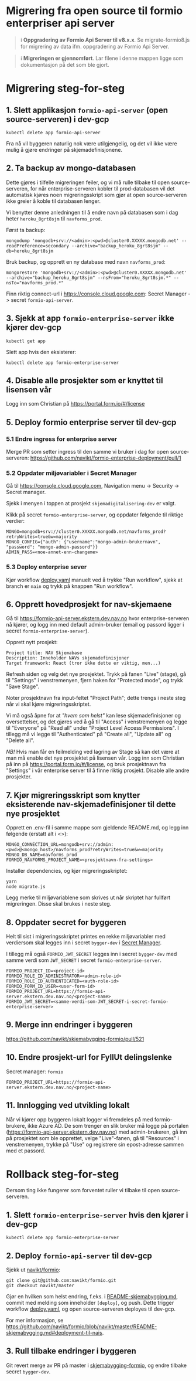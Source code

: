 # Migrering fra open source til formio enterpriser api server

> :information_source: **Oppgradering av Formio Api Server til v8.x.x**. Se migrate-formio8.js for migrering av data ifm. oppgradering av Formio Api Server.

> :information_source: **Migreringen er gjennomført**. Lar filene i denne mappen ligge som dokumentasjon på det som ble gjort.

# Migrering steg-for-steg

## 1. Slett applikasjon `formio-api-server` (open source-serveren) i dev-gcp

    kubectl delete app formio-api-server

Fra nå vil byggeren naturlig nok være utilgjengelig, og det vil ikke være mulig å gjøre endringer
på skjemadefinisjonene.

## 2. Ta backup av mongo-databasen

Dette gjøres i tilfelle migreringen feiler, og vi må rulle tilbake til open source-serveren, for når
enterprise-serveren kobler til prod-databasen vil det automatisk kjøres noen migreringsskript som gjør at 
open source-serveren ikke greier å koble til databasen lenger.

Vi benytter denne anledningen til å endre navn på databasen som i dag heter `heroku_8grt8sjm` til `navforms_prod`.

Først ta backup:

    mongodump 'mongodb+srv://<admin>:<pwd>@cluster0.XXXXX.mongodb.net' --readPreference=secondary --archive="backup_heroku_8grt8sjm" --db=heroku_8grt8sjm

Bruk backup, og opprett en ny database med navn `navforms_prod`:

    mongorestore 'mongodb+srv://<admin>:<pwd>@cluster0.XXXXX.mongodb.net' --archive="backup_heroku_8grt8sjm" --nsFrom="heroku_8grt8sjm.*" --nsTo="navforms_prod.*"

Finn riktig connect-url i https://console.cloud.google.com: Secret Manager -> secret `formio-api-server`.

## 3. Sjekk at app `formio-enterprise-server` ikke kjører dev-gcp

    kubectl get app

Slett app hvis den eksisterer:

    kubectl delete app formio-enterprise-server

## 4. Disable alle prosjekter som er knyttet til lisensen vår

Logg inn som Christian på https://portal.form.io/#/license

## 5. Deploy formio enterprise server til dev-gcp

### 5.1 Endre ingress for enterprise server
Merge PR som setter ingress til den samme vi bruker i dag for open source-serveren:
https://github.com/navikt/formio-enterprise-deployment/pull/1

### 5.2 Oppdater miljøvariabler i Secret Manager

Gå til https://console.cloud.google.com, Navigation menu -> Security -> Secret manager.

Sjekk i menyen i toppen at prosjekt `skjemadigitalisering-dev` er valgt.

Klikk på secret `formio-enterprise-server`, og oppdater følgende til riktige verdier:

    MONGO=mongodb+srv://cluster0.XXXXX.mongodb.net/navforms_prod?retryWrites=true&w=majority
    MONGO_CONFIG={"auth": {"username":"mongo-admin-brukernavn", "password": "mongo-admin-passord"}}
    ADMIN_PASS=<noe-annet-enn-changeme>

### 5.3 Deploy enterprise sever

Kjør workflow [deploy.yaml](https://github.com/navikt/formio-enterprise-deployment/actions/workflows/deploy.yaml)
manuelt ved å trykke "Run workflow", sjekk at branch er `main` og trykk på knappen "Run workflow".

## 6. Opprett hovedprosjekt for nav-skjemaene

Gå til https://formio-api-server.ekstern.dev.nav.no hvor enterprise-serveren nå kjører, og logg inn med default admin-bruker
(email og passord ligger i secret `formio-enterprise-server`).

Opprett nytt prosjekt:

    Project title: NAV Skjemabase
    Description: Inneholder NAVs skjemadefinisjoner
    Target framework: React (tror ikke dette er viktig, men...)

Refresh siden og velg det nye prosjektet. Trykk på fanen "Live" (stage), gå til "Settings" i venstremenyen, fjern haken
for "Protected mode", og trykk "Save Stage". 

Noter prosjektnavn fra input-feltet "Project Path"; dette trengs i neste steg når vi skal kjøre migreringsskriptet.

Vi må også åpne for at *"hvem som helst"* kan lese skjemadefinisjoner og oversettelser, og det gjøres ved å gå til
"Access" i venstremenyen og legge til "Everyone" på "Read all" under "Project Level Access Permissions". I tillegg
må vi legge til "Authenticated" på "Create all", "Update all" og "Delete all".

*NB!* Hvis man får en feilmelding ved lagring av Stage så kan det være at man må enable det nye prosjektet på lisensen vår.
Logg inn som Christian på inn på https://portal.form.io/#/license, og bruk prosjektnavn fra "Settings" i vår
enterprise server til å finne riktig prosjekt. Disable alle andre prosjekter.

## 7. Kjør migreringsskript som knytter eksisterende nav-skjemadefinisjoner til dette nye prosjektet

Opprett en .env-fil i samme mappe som gjeldende README.md, og legg inn følgende (erstatt alt i <>):

    MONGO_CONNECTION_URL=mongodb+srv://admin:<pwd>@<mongo_host>/navforms_prod?retryWrites=true&w=majority
    MONGO_DB_NAME=navforms_prod
    FORMIO_NAVFORMS_PROJECT_NAME=<prosjektnavn-fra-settings>

Installer dependencies, og kjør migreringsskriptet:

    yarn    
    node migrate.js

Legg merke til miljøvariablene som skrives ut når skriptet har fullført migreringen. Disse skal brukes i neste steg.

## 8. Oppdater secret for byggeren

Helt til sist i migreringsskriptet printes en rekke miljøvariabler med verdiersom skal legges inn i secret 
`bygger-dev` i [Secret Manager](https://console.cloud.google.com).

I tillegg må også `FORMIO_JWT_SECRET` legges inn i secret `bygger-dev` med samme verdi som `JWT_SECRET` i secret
`formio-enterprise-server`.

    FORMIO_PROJECT_ID=<project-id>
    FORMIO_ROLE_ID_ADMINISTRATOR=<admin-role-id>
    FORMIO_ROLE_ID_AUTHENTICATED=<auth-role-id>
    FORMIO_FORM_ID_USER=<user-form-id>
    FORMIO_PROJECT_URL=https://formio-api-server.ekstern.dev.nav.no/<project-name>
    FORMIO_JWT_SECRET=<samme-verdi-som-JWT_SECRET-i-secret-formio-enterprise-server>

## 9. Merge inn endringer i byggeren

https://github.com/navikt/skjemabygging-formio/pull/521

## 10. Endre prosjekt-url for FyllUt delingslenke

Secret manager: `formio`

    FORMIO_PROJECT_URL=https://formio-api-server.ekstern.dev.nav.no/<project-name>

## 11. Innlogging ved utvikling lokalt

Når vi kjører opp byggeren lokalt logger vi fremdeles på med formio-brukere, ikke Azure AD. 
De som trenger en slik bruker må logge på portalen (https://formio-api-server.ekstern.dev.nav.no)
med admin-brukeren, gå inn på prosjektet som ble opprettet, velge "Live"-fanen, gå til "Resources" i venstremenyen,
trykke på "Use" og registrere sin epost-adresse sammen med et passord.

# Rollback steg-for-steg

Dersom ting ikke fungerer som forventet ruller vi tilbake til open source-serveren.

## 1. Slett `formio-enterprise-server` hvis den kjører i dev-gcp

    kubectl delete app formio-enterprise-server

## 2. Deploy `formio-api-server` til dev-gcp

Sjekk ut [navikt/formio](https://github.com/navikt/formio):

    git clone git@github.com:navikt/formio.git
    git checkout navikt/master

Gjør en hvilken som helst endring, f.eks. i 
[README-skjemabygging.md](https://github.com/navikt/formio/blob/navikt/master/README-skjemabygging.md), commit med
melding som inneholder `[deploy]`, og push. Dette trigger workflow
[deploy.yaml](https://github.com/navikt/formio/blob/navikt/master/.github/workflows/deploy.yaml), 
og open source-serveren deployes til dev-gcp.

For mer informasjon, se https://github.com/navikt/formio/blob/navikt/master/README-skjemabygging.md#deployment-til-nais.

## 3. Rull tilbake endringer i byggeren

Git revert merge av PR på master i [skjemabygging-formio](https://github.com/navikt/skjemabygging-formio),
og endre tilbake secret `bygger-dev`.
